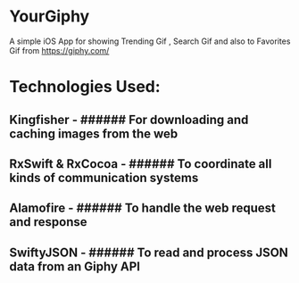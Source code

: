 # YourGiphy
A simple iOS App for showing Trending Gif , Search Gif and also to Favorites Gif from https://giphy.com/
# Technologies Used:

## Kingfisher - ###### For downloading and caching images from the web
## RxSwift & RxCocoa -  ###### To coordinate all kinds of communication systems 
## Alamofire -  ###### To handle the web request and response
## SwiftyJSON -   ###### To read and process JSON data from an Giphy API
